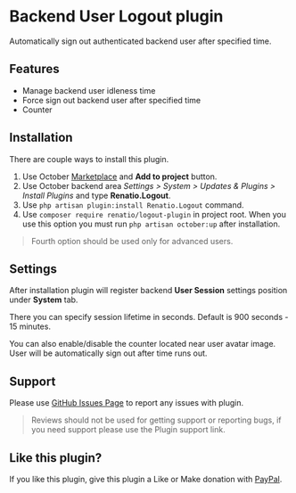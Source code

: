 # Backend User Logout plugin

Automatically sign out authenticated backend user after specified time.

## Features

* Manage backend user idleness time
* Force sign out backend user after specified time
* Counter

## Installation

There are couple ways to install this plugin.

1. Use October [Marketplace](http://octobercms.com/help/site/marketplace) and __Add to project__ button. 
2. Use October backend area *Settings > System > Updates & Plugins > Install Plugins* and type __Renatio.Logout__.
3. Use `php artisan plugin:install Renatio.Logout` command.
4. Use `composer require renatio/logout-plugin` in project root. When you use this option you must run `php artisan october:up` after installation.

> Fourth option should be used only for advanced users.

## Settings

After installation plugin will register backend **User Session** settings position under **System** tab.

There you can specify session lifetime in seconds. Default is 900 seconds - 15 minutes.

You can also enable/disable the counter located near user avatar image. User will be automatically sign out after time runs out.

## Support

Please use [GitHub Issues Page](https://github.com/mplodowski/logout-plugin/issues) to report any issues with plugin.

> Reviews should not be used for getting support or reporting bugs, if you need support please use the Plugin support link.

## Like this plugin?

If you like this plugin, give this plugin a Like or Make donation with [PayPal](https://www.paypal.me/mplodowski).